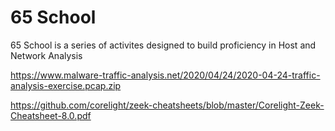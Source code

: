 # 65 School

65 School is a series of activites designed to build proficiency in Host and Network Analysis


https://www.malware-traffic-analysis.net/2020/04/24/2020-04-24-traffic-analysis-exercise.pcap.zip

https://github.com/corelight/zeek-cheatsheets/blob/master/Corelight-Zeek-Cheatsheet-8.0.pdf
